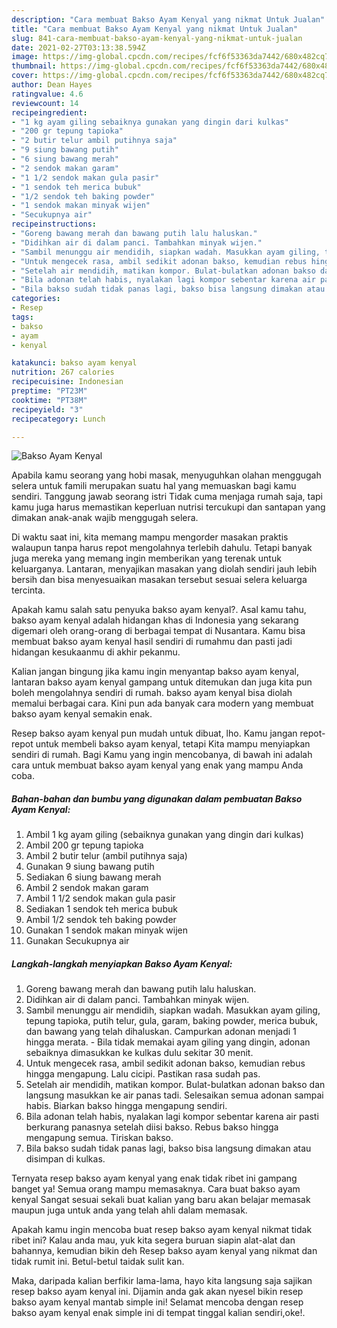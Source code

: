 ```yaml
---
description: "Cara membuat Bakso Ayam Kenyal yang nikmat Untuk Jualan"
title: "Cara membuat Bakso Ayam Kenyal yang nikmat Untuk Jualan"
slug: 841-cara-membuat-bakso-ayam-kenyal-yang-nikmat-untuk-jualan
date: 2021-02-27T03:13:38.594Z
image: https://img-global.cpcdn.com/recipes/fcf6f53363da7442/680x482cq70/bakso-ayam-kenyal-foto-resep-utama.jpg
thumbnail: https://img-global.cpcdn.com/recipes/fcf6f53363da7442/680x482cq70/bakso-ayam-kenyal-foto-resep-utama.jpg
cover: https://img-global.cpcdn.com/recipes/fcf6f53363da7442/680x482cq70/bakso-ayam-kenyal-foto-resep-utama.jpg
author: Dean Hayes
ratingvalue: 4.6
reviewcount: 14
recipeingredient:
- "1 kg ayam giling sebaiknya gunakan yang dingin dari kulkas"
- "200 gr tepung tapioka"
- "2 butir telur ambil putihnya saja"
- "9 siung bawang putih"
- "6 siung bawang merah"
- "2 sendok makan garam"
- "1 1/2 sendok makan gula pasir"
- "1 sendok teh merica bubuk"
- "1/2 sendok teh baking powder"
- "1 sendok makan minyak wijen"
- "Secukupnya air"
recipeinstructions:
- "Goreng bawang merah dan bawang putih lalu haluskan."
- "Didihkan air di dalam panci. Tambahkan minyak wijen."
- "Sambil menunggu air mendidih, siapkan wadah. Masukkan ayam giling, tepung tapioka, putih telur, gula, garam, baking powder, merica bubuk, dan bawang yang telah dihaluskan. Campurkan adonan menjadi 1 hingga merata. Bila tidak memakai ayam giling yang dingin, adonan sebaiknya dimasukkan ke kulkas dulu sekitar 30 menit."
- "Untuk mengecek rasa, ambil sedikit adonan bakso, kemudian rebus hingga mengapung. Lalu cicipi. Pastikan rasa sudah pas."
- "Setelah air mendidih, matikan kompor. Bulat-bulatkan adonan bakso dan langsung masukkan ke air panas tadi. Selesaikan semua adonan sampai habis. Biarkan bakso hingga mengapung sendiri."
- "Bila adonan telah habis, nyalakan lagi kompor sebentar karena air pasti berkurang panasnya setelah diisi bakso. Rebus bakso hingga mengapung semua. Tiriskan bakso."
- "Bila bakso sudah tidak panas lagi, bakso bisa langsung dimakan atau disimpan di kulkas."
categories:
- Resep
tags:
- bakso
- ayam
- kenyal

katakunci: bakso ayam kenyal 
nutrition: 267 calories
recipecuisine: Indonesian
preptime: "PT23M"
cooktime: "PT38M"
recipeyield: "3"
recipecategory: Lunch

---
```



![Bakso Ayam Kenyal](https://img-global.cpcdn.com/recipes/fcf6f53363da7442/680x482cq70/bakso-ayam-kenyal-foto-resep-utama.jpg)

Apabila kamu seorang yang hobi masak, menyuguhkan olahan menggugah selera untuk famili merupakan suatu hal yang memuaskan bagi kamu sendiri. Tanggung jawab seorang istri Tidak cuma menjaga rumah saja, tapi kamu juga harus memastikan keperluan nutrisi tercukupi dan santapan yang dimakan anak-anak wajib menggugah selera.

Di waktu  saat ini, kita memang mampu mengorder masakan praktis walaupun tanpa harus repot mengolahnya terlebih dahulu. Tetapi banyak juga mereka yang memang ingin memberikan yang terenak untuk keluarganya. Lantaran, menyajikan masakan yang diolah sendiri jauh lebih bersih dan bisa menyesuaikan masakan tersebut sesuai selera keluarga tercinta. 



Apakah kamu salah satu penyuka bakso ayam kenyal?. Asal kamu tahu, bakso ayam kenyal adalah hidangan khas di Indonesia yang sekarang digemari oleh orang-orang di berbagai tempat di Nusantara. Kamu bisa membuat bakso ayam kenyal hasil sendiri di rumahmu dan pasti jadi hidangan kesukaanmu di akhir pekanmu.

Kalian jangan bingung jika kamu ingin menyantap bakso ayam kenyal, lantaran bakso ayam kenyal gampang untuk ditemukan dan juga kita pun boleh mengolahnya sendiri di rumah. bakso ayam kenyal bisa diolah memalui berbagai cara. Kini pun ada banyak cara modern yang membuat bakso ayam kenyal semakin enak.

Resep bakso ayam kenyal pun mudah untuk dibuat, lho. Kamu jangan repot-repot untuk membeli bakso ayam kenyal, tetapi Kita mampu menyiapkan sendiri di rumah. Bagi Kamu yang ingin mencobanya, di bawah ini adalah cara untuk membuat bakso ayam kenyal yang enak yang mampu Anda coba.

<!--inarticleads1-->

##### Bahan-bahan dan bumbu yang digunakan dalam pembuatan Bakso Ayam Kenyal:

1. Ambil 1 kg ayam giling (sebaiknya gunakan yang dingin dari kulkas)
1. Ambil 200 gr tepung tapioka
1. Ambil 2 butir telur (ambil putihnya saja)
1. Gunakan 9 siung bawang putih
1. Sediakan 6 siung bawang merah
1. Ambil 2 sendok makan garam
1. Ambil 1 1/2 sendok makan gula pasir
1. Sediakan 1 sendok teh merica bubuk
1. Ambil 1/2 sendok teh baking powder
1. Gunakan 1 sendok makan minyak wijen
1. Gunakan Secukupnya air




<!--inarticleads2-->

##### Langkah-langkah menyiapkan Bakso Ayam Kenyal:

1. Goreng bawang merah dan bawang putih lalu haluskan.
1. Didihkan air di dalam panci. Tambahkan minyak wijen.
1. Sambil menunggu air mendidih, siapkan wadah. Masukkan ayam giling, tepung tapioka, putih telur, gula, garam, baking powder, merica bubuk, dan bawang yang telah dihaluskan. Campurkan adonan menjadi 1 hingga merata. - Bila tidak memakai ayam giling yang dingin, adonan sebaiknya dimasukkan ke kulkas dulu sekitar 30 menit.
1. Untuk mengecek rasa, ambil sedikit adonan bakso, kemudian rebus hingga mengapung. Lalu cicipi. Pastikan rasa sudah pas.
1. Setelah air mendidih, matikan kompor. Bulat-bulatkan adonan bakso dan langsung masukkan ke air panas tadi. Selesaikan semua adonan sampai habis. Biarkan bakso hingga mengapung sendiri.
1. Bila adonan telah habis, nyalakan lagi kompor sebentar karena air pasti berkurang panasnya setelah diisi bakso. Rebus bakso hingga mengapung semua. Tiriskan bakso.
1. Bila bakso sudah tidak panas lagi, bakso bisa langsung dimakan atau disimpan di kulkas.




Ternyata resep bakso ayam kenyal yang enak tidak ribet ini gampang banget ya! Semua orang mampu memasaknya. Cara buat bakso ayam kenyal Sangat sesuai sekali buat kalian yang baru akan belajar memasak maupun juga untuk anda yang telah ahli dalam memasak.

Apakah kamu ingin mencoba buat resep bakso ayam kenyal nikmat tidak ribet ini? Kalau anda mau, yuk kita segera buruan siapin alat-alat dan bahannya, kemudian bikin deh Resep bakso ayam kenyal yang nikmat dan tidak rumit ini. Betul-betul taidak sulit kan. 

Maka, daripada kalian berfikir lama-lama, hayo kita langsung saja sajikan resep bakso ayam kenyal ini. Dijamin anda gak akan nyesel bikin resep bakso ayam kenyal mantab simple ini! Selamat mencoba dengan resep bakso ayam kenyal enak simple ini di tempat tinggal kalian sendiri,oke!.

